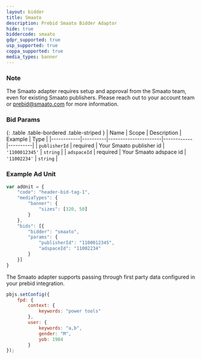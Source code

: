 ```yaml
---
layout: bidder
title: Smaato
description: Prebid Smaato Bidder Adaptor
hide: true
biddercode: smaato
gdpr_supported: true
usp_supported: true
coppa_supported: true
media_types: banner
---
```


### Note

The Smaato adapter requires setup and approval from the Smaato team, even for existing Smaato publishers. Please reach out to your account team or prebid@smaato.com for more information.

### Bid Params

{: .table .table-bordered .table-striped }
| Name       | Scope    | Description          | Example    | Type     |
|------------|----------|----------------------|------------|----------|
| `publisherId` | required | Your Smaato publisher id  | `'1100012345'` | `string` |
| `adspaceId` | required | Your Smaato adspace id | `'11002234'`   | `string` |

### Example Ad Unit

```javascript
var adUnit = {
    "code": "header-bid-tag-1",
    "mediaTypes": {
        "banner": {
            "sizes": [320, 50]
        }
    },
    "bids": [{
        "bidder": "smaato",
        "params": {
            "publisherId": "1100012345",
            "adspaceId": "11002234"
        }
    }]
}
```

The Smaato adapter supports passing through first party data configured in your prebid integration.

```javascript
pbjs.setConfig({
    fpd: {
        context: {
            keywords: "power tools"
        },
        user: {
            keywords: "a,b",
            gender: "M",
            yob: 1984
        }
});
```